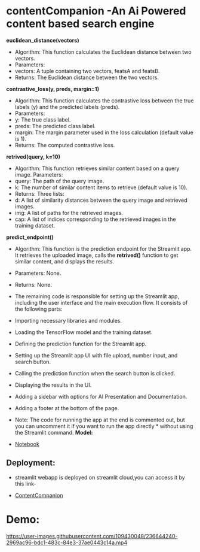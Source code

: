 # contentCompanion -An Ai Powered content based search engine
**euclidean_distance(vectors)**

* Algorithm: This function calculates the Euclidean distance between two vectors.
* Parameters:
* vectors: A tuple containing two vectors, featsA and featsB.
* Returns: The Euclidean distance between the two vectors.

**contrastive_loss(y, preds, margin=1)**

* Algorithm: This function calculates the contrastive loss between the true labels (y) and the predicted labels (preds).
* Parameters:
* y: The true class label.
* preds: The predicted class label.
* margin: The margin parameter used in the loss calculation (default value is 1).
* Returns: The computed contrastive loss.

**retrived(query, k=10)**

* Algorithm: This function retrieves similar content based on a query image.
Parameters:
* query: The path of the query image.
* k: The number of similar content items to retrieve (default value is 10).
* Returns: Three lists:
* d: A list of similarity distances between the query image and retrieved images.
* img: A list of paths for the retrieved images.
* cap: A list of indices corresponding to the retrieved images in the training dataset.

**predict_endpoint()**

* Algorithm: This function is the prediction endpoint for the Streamlit app. It retrieves the uploaded image,
 calls the **retrived()** function to get similar content, and displays the results.
* Parameters: None.
* Returns: None.
* The remaining code is responsible for setting up the Streamlit app, including the user interface and the main execution flow. It consists of the following parts:

* Importing necessary libraries and modules.
* Loading the TensorFlow model and the training dataset.
* Defining the prediction function for the Streamlit app.
* Setting up the Streamlit app UI with file upload, number input, and search button.
* Calling the prediction function when the search button is clicked.
* Displaying the results in the UI.
* Adding a sidebar with options for AI Presentation and Documentation.
* Adding a footer at the bottom of the page.
* Note: The code for running the app at the end is commented out, but you can uncomment it if you want to run the app directly * without using the Streamlit command.
**Model:**
* [Notebook]()
## Deployment:
* streamlit webapp is deployed on streamlit cloud,you can access it by this link-

* [ContentCompanion](https://contentcompanion.streamlit.app/)

# Demo:


https://user-images.githubusercontent.com/109430048/236644240-2969ac96-bdc1-483c-84e3-37ae0443c14a.mp4


